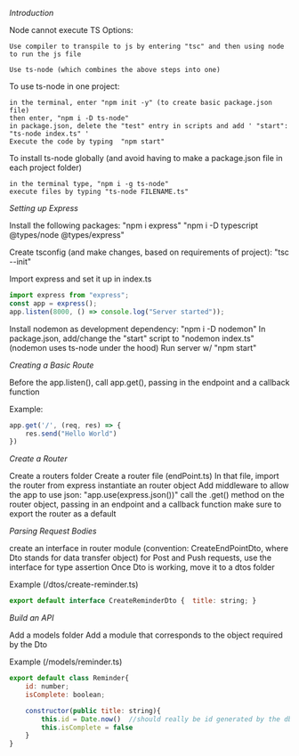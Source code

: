 _Introduction_

Node cannot execute TS
Options:

	Use compiler to transpile to js by entering "tsc" and then using node to run the js file

	Use ts-node (which combines the above steps into one)
	
To use ts-node in one project:

	in the terminal, enter "npm init -y" (to create basic package.json file)
	then enter, "npm i -D ts-node"
	in package.json, delete the "test" entry in scripts and add ' "start": "ts-node index.ts" '
	Execute the code by typing  "npm start"

To install ts-node globally (and avoid having to make a package.json file in each project folder)

	in the terminal type, "npm i -g ts-node"
	execute files by typing "ts-node FILENAME.ts"

_Setting up Express_

Install the following packages:
	"npm i express"
	"npm i -D typescript @types/node @types/express"

Create tsconfig (and make changes, based on requirements of project):
	"tsc --init"

Import express and set it up in index.ts
```js
import express from "express";
const app = express();
app.listen(8000, () => console.log("Server started"));
```

Install nodemon as development dependency:  "npm i -D nodemon"
In package.json, add/change the "start" script to "nodemon index.ts"  (nodemon uses ts-node under the hood)
Run server w/ "npm start"

_Creating a Basic Route_

Before the app.listen(), call app.get(), passing in the endpoint and a callback function

Example:
```js
app.get('/', (req, res) => {
	res.send("Hello World")
})
```

_Create a Router_

Create a routers folder
Create a router file (endPoint.ts)
In that file, import the router from express
instantiate an router object
Add middleware  to allow the app to use json:  "app.use(express.json())"
call the .get() method on the router object, passing in an endpoint and a callback function
make sure to export the router as a default

_Parsing Request Bodies_

create an interface in router module (convention:  CreateEndPointDto, where Dto stands for data transfer object)
for Post and Push requests, use the interface for type assertion
Once Dto is working, move it to a dtos folder

Example (/dtos/create-reminder.ts)
```js
export default interface CreateReminderDto {  title: string; }
```

_Build an API_

Add a models folder
Add a module that corresponds to the object required by the Dto

Example (/models/reminder.ts)
```js
export default class Reminder{
	id: number;
	isComplete: boolean;

	constructor(public title: string){
		this.id = Date.now()  //should really be id generated by the db, but this works
		this.isComplete = false
	}
}
```




